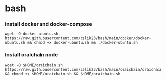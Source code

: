 # bash

### install docker and docker-compose
```
wget -O docker-ubuntu.sh https://raw.githubusercontent.com/celik23/bash/main/docker/docker-ubuntu.sh && chmod +x docker-ubuntu.sh && ./docker-ubuntu.sh
```

### install oraichain node
```
wget -O $HOME/oraichain.sh https://raw.githubusercontent.com/celik23/bash/main/oraichain/oraichain.sh && chmod +x $HOME/oraichain.sh && $HOME/oraichain.sh
```
